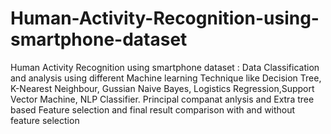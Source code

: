 # Human-Activity-Recognition-using-smartphone-dataset
Human Activity Recognition using smartphone  dataset : Data Classification and analysis using different Machine learning Technique like Decision Tree, K-Nearest Neighbour, Gussian Naive Bayes, Logistics Regression,Support Vector Machine, NLP Classifier.  Principal companat anlysis and Extra tree based Feature selection and final result comparison with and without feature selection 
